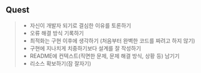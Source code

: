 ## Quest
> - 자신이 개발자 되기로 결심한 이유를 토론하기
> - 오류 해결 방식 기록하기
> - 최적화는 구현 이후에 생각하기 (처음부터 완벽한 코드를 짜려고 하지 않기)
> - 구현에 지나치게 치중하기보다 설계를 잘 작성하기
> - README에 컨텍스트(직면한 문제, 문제 해결 방식, 상황 등) 남기기
> - 리소스 확보하기(잠 잘자기)
